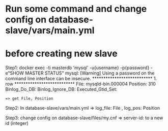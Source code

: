 # Run some command and change config on database-slave/vars/main.yml
# before creating new slave

Step1:
    docker exec -ti masterdb 'mysql' -u{username} -p{password} -e"SHOW MASTER STATUS"
    mysql: [Warning] Using a password on the command line interface can be insecure.
    *************************** 1. row ***************************
                 File: mysqld-bin.000004
             Position: 310
         Binlog_Do_DB:
     Binlog_Ignore_DB:
    Executed_Gtid_Set:

    => get File, Position

Step2:
    In database-slave/vars/main.yml
    => log_file: File , log_pos: Position

Step3:
    change config on database-slave/files/my.cnf
    => server-id: to a new id (integer)




